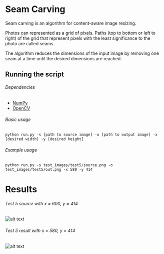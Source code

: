 # Seam Carving
Seam carving is an algorithm for content-aware image resizing.

Photos can represented as a grid of pixels. Paths (top to bottom or left to right) of the grid that represent pixels with the least significance to the photo are called seams.

The algorithm reduces the dimensions of the input image by removing one seam at a time until the desired dimensions are reached.

## Running the script
###### Dependencies
  * [NumPy](http://www.numpy.org/)
  * [OpenCV](http://docs.opencv.org/3.0-beta/doc/py_tutorials/py_tutorials.html)

###### Basic usage
`python run.py -s [path to source image] -o [path to output image] -x [desired width] -y [desired height]`

###### Example usage
`python run.py -s test_images/test5/source.png -o test_images/test5/out.png -x 580 -y 414`

# Results
###### Test 5 source with x = 600, y = 414
![alt text](https://github.com/g3aishih/seam-carving/blob/master/test_images/test5/source.jpg "Test 5 source")

###### Test 5 result with x = 580, y = 414
![alt text](https://github.com/g3aishih/seam-carving/blob/master/test_images/test5/out.png "Test 5 result")
